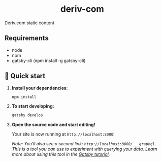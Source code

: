 <h1 align="center">
  deriv-com
</h1>

Deriv.com static content

## Requirements

- node
- npm
- gatsby-cli (npm install -g gatsby-cli)

## 🚀 Quick start

1.  **Install your dependencies:**

    ```sh
    npm install
    ```

2.  **To start developing:**

    ```sh
    gatsby develop
    ```

3.  **Open the source code and start editing!**

    Your site is now running at `http://localhost:8000`!

    _Note: You'll also see a second link: _`http://localhost:8000/___graphql`_. This is a tool you can use to experiment with querying your data. Learn more about using this tool in the [Gatsby tutorial](https://www.gatsbyjs.org/tutorial/part-five/#introducing-graphiql)._
